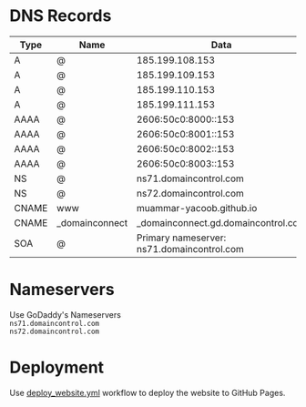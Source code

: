 # DNS Records


| Type   | Name             | Data                                      |
|--------|----------------|-------------------------------------------|
| A      | @              | 185.199.108.153                           |
| A      | @              | 185.199.109.153                           |
| A      | @              | 185.199.110.153                           |
| A      | @              | 185.199.111.153                           |
| AAAA   | @              | 2606:50c0:8000::153                       |
| AAAA   | @              | 2606:50c0:8001::153                       |
| AAAA   | @              | 2606:50c0:8002::153                       |
| AAAA   | @              | 2606:50c0:8003::153                       |
| NS     | @              | ns71.domaincontrol.com                    |
| NS     | @              | ns72.domaincontrol.com                    |
| CNAME  | www            | muammar-yacoob.github.io           |
| CNAME  | _domainconnect | _domainconnect.gd.domaincontrol.com      |
| SOA    | @              | Primary nameserver: ns71.domaincontrol.com |


# Nameservers
Use GoDaddy's Nameservers<br>
`ns71.domaincontrol.com`<br>
`ns72.domaincontrol.com`

# Deployment
Use [deploy_website.yml](/.github/workflows/deploy_website.yml) workflow to deploy the website to GitHub Pages.
